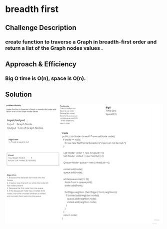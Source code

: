 # breadth first

## Challenge Description

### create function to traverse a Graph in breadth-first order and return a list of the Graph nodes values .

## Approach & Efficiency

### Big O time is O(n), space is O(n).

## Solution

![breadth-first](../assets/breadthFirstGraph.jpg)
